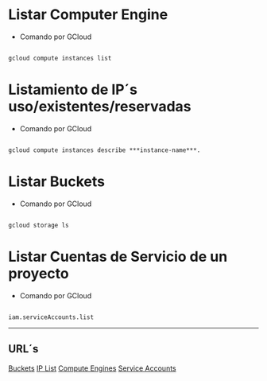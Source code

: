 # Listar Computer Engine

- Comando por  GCloud

 ~~~ 

gcloud compute instances list

~~~

# Listamiento de IP´s uso/existentes/reservadas

- Comando por GCloud

 ~~~ 

gcloud compute instances describe ***instance-name***. 

~~~

# Listar Buckets

- Comando por GCloud

 ~~~ 

gcloud storage ls 

~~~

# Listar Cuentas de Servicio de un proyecto

- Comando por GCloud

 ~~~ 

iam.serviceAccounts.list

~~~

- - - 

## URL´s

[Buckets](https://cloud.google.com/storage/docs/listing-buckets?hl=es-419#cli-list-buckets)
[IP List](https://cloud.google.com/compute/docs/instances/view-ip-address?hl=es-419)
[Compute Engines](https://cloud.google.com/compute/docs/instances/get-list?hl=es-419#gcloud)
[Service Accounts](https://cloud.google.com/iam/docs/understanding-roles#iam.serviceAccountViewer)


